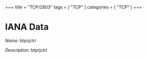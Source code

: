 +++
title = "TCP/2803"
tags = [ "TCP" ]
categories = [ "TCP" ]
+++

# IANA Data

_Name:_ btprjctrl

_Description:_ btprjctrl

